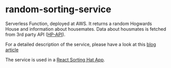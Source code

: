 # random-sorting-service

Serverless Function, deployed at AWS. It returns a random Hogwards House and information about housemates. Data about housmates is fetched from 3rd party API ([HP-API](https://hp-api.herokuapp.com/)).

For a detailed description of the service, please have a look at this [blog article](https://dev.to/evagrean/building-a-serverless-hogwarts-sorting-service-with-node-and-aws-lambda-4ahm)

The service is used in a [React Sorting Hat App](https://github.com/evagrean/sorting-hat-app).
